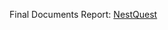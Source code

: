 Final Documents Report:  <a href="https://docs.google.com/document/d/1rEp-Aa_IFbTuafxCqoj9usNoQyXwyz2AwMxibtXr9Pc/edit?usp=sharing">NestQuest</a>
